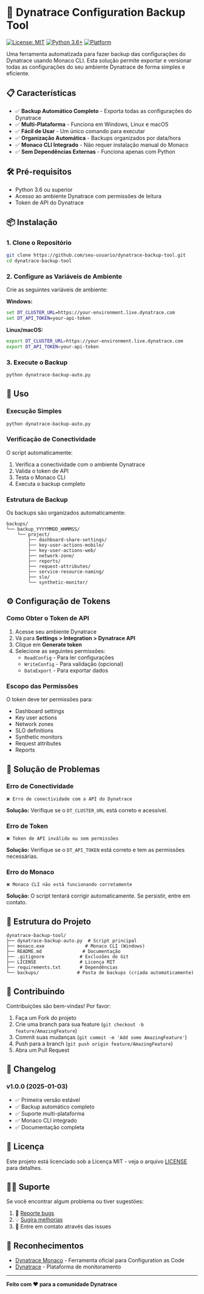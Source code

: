 # 🚀 Dynatrace Configuration Backup Tool

[![License: MIT](https://img.shields.io/badge/License-MIT-yellow.svg)](https://opensource.org/licenses/MIT)
[![Python 3.6+](https://img.shields.io/badge/python-3.6+-blue.svg)](https://www.python.org/downloads/)
[![Platform](https://img.shields.io/badge/platform-Windows%20%7C%20Linux%20%7C%20macOS-green.svg)](#)

Uma ferramenta automatizada para fazer backup das configurações do Dynatrace usando Monaco CLI. Esta solução permite exportar e versionar todas as configurações do seu ambiente Dynatrace de forma simples e eficiente.

## 📋 **Características**

- ✅ **Backup Automático Completo** - Exporta todas as configurações do Dynatrace
- ✅ **Multi-Plataforma** - Funciona em Windows, Linux e macOS
- ✅ **Fácil de Usar** - Um único comando para executar
- ✅ **Organização Automática** - Backups organizados por data/hora
- ✅ **Monaco CLI Integrado** - Não requer instalação manual do Monaco
- ✅ **Sem Dependências Externas** - Funciona apenas com Python

## 🛠️ **Pré-requisitos**

- Python 3.6 ou superior
- Acesso ao ambiente Dynatrace com permissões de leitura
- Token de API do Dynatrace

## 📦 **Instalação**

### 1. Clone o Repositório
```bash
git clone https://github.com/seu-usuario/dynatrace-backup-tool.git
cd dynatrace-backup-tool
```

### 2. Configure as Variáveis de Ambiente

Crie as seguintes variáveis de ambiente:

**Windows:**
```cmd
set DT_CLUSTER_URL=https://your-environment.live.dynatrace.com
set DT_API_TOKEN=your-api-token
```

**Linux/macOS:**
```bash
export DT_CLUSTER_URL=https://your-environment.live.dynatrace.com
export DT_API_TOKEN=your-api-token
```

### 3. Execute o Backup
```bash
python dynatrace-backup-auto.py
```

## 🚀 **Uso**

### Execução Simples
```bash
python dynatrace-backup-auto.py
```

### Verificação de Conectividade
O script automaticamente:
1. Verifica a conectividade com o ambiente Dynatrace
2. Valida o token de API
3. Testa o Monaco CLI
4. Executa o backup completo

### Estrutura de Backup

Os backups são organizados automaticamente:
```
backups/
└── backup_YYYYMMDD_HHMMSS/
    └── project/
        ├── dashboard-share-settings/
        ├── key-user-actions-mobile/
        ├── key-user-actions-web/
        ├── network-zone/
        ├── reports/
        ├── request-attributes/
        ├── service-resource-naming/
        ├── slo/
        └── synthetic-monitor/
```

## ⚙️ **Configuração de Tokens**

### Como Obter o Token de API

1. Acesse seu ambiente Dynatrace
2. Vá para **Settings > Integration > Dynatrace API**
3. Clique em **Generate token**
4. Selecione as seguintes permissões:
   - `ReadConfig` - Para ler configurações
   - `WriteConfig` - Para validação (opcional)
   - `DataExport` - Para exportar dados

### Escopo das Permissões

O token deve ter permissões para:
- Dashboard settings
- Key user actions
- Network zones
- SLO definitions
- Synthetic monitors
- Request attributes
- Reports

## 🐛 **Solução de Problemas**

### Erro de Conectividade
```
❌ Erro de conectividade com a API do Dynatrace
```
**Solução:** Verifique se o `DT_CLUSTER_URL` está correto e acessível.

### Erro de Token
```
❌ Token de API inválido ou sem permissões
```
**Solução:** Verifique se o `DT_API_TOKEN` está correto e tem as permissões necessárias.

### Erro do Monaco
```
❌ Monaco CLI não está funcionando corretamente
```
**Solução:** O script tentará corrigir automaticamente. Se persistir, entre em contato.

## 📁 **Estrutura do Projeto**

```
dynatrace-backup-tool/
├── dynatrace-backup-auto.py  # Script principal
├── monaco.exe               # Monaco CLI (Windows)
├── README.md               # Documentação
├── .gitignore             # Exclusões do Git
├── LICENSE                # Licença MIT
├── requirements.txt       # Dependências
└── backups/              # Pasta de backups (criada automaticamente)
```

## 🤝 **Contribuindo**

Contribuições são bem-vindas! Por favor:

1. Faça um Fork do projeto
2. Crie uma branch para sua feature (`git checkout -b feature/AmazingFeature`)
3. Commit suas mudanças (`git commit -m 'Add some AmazingFeature'`)
4. Push para a branch (`git push origin feature/AmazingFeature`)
5. Abra um Pull Request

## 📝 **Changelog**

### v1.0.0 (2025-01-03)
- ✅ Primeira versão estável
- ✅ Backup automático completo
- ✅ Suporte multi-plataforma
- ✅ Monaco CLI integrado
- ✅ Documentação completa

## 📜 **Licença**

Este projeto está licenciado sob a Licença MIT - veja o arquivo [LICENSE](LICENSE) para detalhes.

## 🙋‍♂️ **Suporte**

Se você encontrar algum problema ou tiver sugestões:

1. 🐛 [Reporte bugs](https://github.com/seu-usuario/dynatrace-backup-tool/issues)
2. 💡 [Sugira melhorias](https://github.com/seu-usuario/dynatrace-backup-tool/discussions)
3. 📧 Entre em contato através das issues

## 🌟 **Reconhecimentos**

- [Dynatrace Monaco](https://github.com/dynatrace/dynatrace-configuration-as-code) - Ferramenta oficial para Configuration as Code
- [Dynatrace](https://www.dynatrace.com/) - Plataforma de monitoramento

---

**Feito com ❤️ para a comunidade Dynatrace**